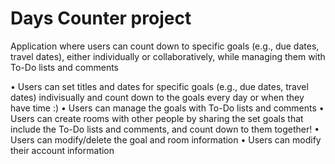 # Days Counter project

Application where users can count down to specific goals (e.g., due dates, travel dates),
either individually or collaboratively, while managing them with To-Do lists and comments

• Users can set titles and dates for specific goals (e.g., due dates, travel dates) indivisually and count down to the goals every day or when they have time :)
• Users can manage the goals with To-Do lists and comments
• Users can create rooms with other people by sharing the set goals that include the To-Do lists and comments, and count down to them together!
• Users can modify/delete the goal and room information
• Users can modify their account information
